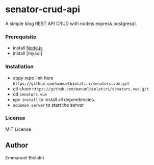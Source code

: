 # senator-crud-api
A simple blog REST API CRUD with nodejs express postgresql.

### Prerequisite
* install [Node.js](https://nodejs.org/en/)
* install [mysql]

### Installation
* copy repo link here ```https://github.com/manuelbiolatiri/senators.vue.git```
* git clone ```https://github.com/manuelbiolatiri/senators.vue.git```
* cd ```senators.vue```
* ```npm install``` to install all dependencies.
* ```nodemon server``` to start the server

### License
MIT License 


## Author
Emmanuel Biolatiri
